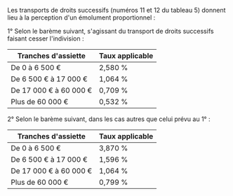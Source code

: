 Les transports de droits successifs (numéros 11 et 12 du tableau 5) donnent lieu à la perception d'un émolument proportionnel :


1° Selon le barème suivant, s'agissant du transport de droits successifs faisant cesser l'indivision :




| Tranches d'assiette | Taux applicable |
| --- | --- |
| De 0 à 6 500 € | 2,580 % |
| De 6 500 € à 17 000 € | 1,064 % |
| De 17 000 € à 60 000 € | 0,709 % |
| Plus de 60 000 € | 0,532 % |


2° Selon le barème suivant, dans les cas autres que celui prévu au 1° :




| Tranches d'assiette | Taux applicable |
| --- | --- |
| De 0 à 6 500 € | 3,870 % |
| De 6 500 € à 17 000 € | 1,596 % |
| De 17 000 € à 60 000 € | 1,064 % |
| Plus de 60 000 € | 0,799 % |

